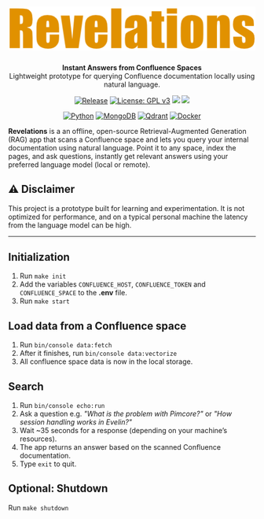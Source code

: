 <h1 align="center"><img src="docs/images/revelations.png" alt="Revelations"/></h1>
<p align="center">
  <b>Instant Answers from Confluence Spaces</b><br>
  Lightweight prototype for querying Confluence documentation locally using natural language.
</p>

<p align="center">
   <a href="https://github.com/rebelist/revelations/releases"><img src="https://img.shields.io/badge/Release-0.4.0--dev-e63946?logo=github&logoColor=white" alt="Release" /></a>
   <a href="https://www.gnu.org/licenses/gpl-3.0.html"><img src="https://img.shields.io/badge/License-GPLv3-blue.svg" alt="License: GPL v3" /></a>
   <a href="https://github.com/rebelist/revelations/actions/workflows/tests.yaml"><img src="https://github.com/rebelist/revelations/actions/workflows/tests.yaml/badge.svg" /></a>
   <a href="https://codecov.io/gh/rebelist/revelations" ><img src="https://codecov.io/gh/rebelist/revelations/graph/badge.svg?token=0FWI5KLNLH"/></a>
</p>

<p align="center">
  <a href="https://www.python.org/"><img src="https://img.shields.io/badge/Python-3.13-blue?logo=python&logoColor=white" alt="Python" /></a>
  <a href="https://www.mongodb.com/"><img src="https://img.shields.io/badge/Database-MongoDB-4ea94b?logo=mongodb&logoColor=white" alt="MongoDB" /></a>
  <a href="https://qdrant.tech/"><img src="https://img.shields.io/badge/VectorDB-Qdrant-e6462c?logo=qdrant&logoColor=white" alt="Qdrant" /></a>
  <a href="https://www.docker.com/"><img src="https://img.shields.io/badge/Container-Docker-2496ED?logo=docker&logoColor=white" alt="Docker" /></a>
</p>

**Revelations** is a an offline, open-source Retrieval-Augmented Generation (RAG) app that scans a Confluence space
and lets you query your internal documentation using natural language.
Point it to any space, index the pages, and ask questions, instantly get relevant answers using your preferred language model (local or remote).

## ⚠️ Disclaimer

This project is a prototype built for learning and experimentation. It is not optimized for performance, and on a typical personal machine the latency from the language model can be high.

---

## Initialization

1. Run `make init`
2. Add the variables `CONFLUENCE_HOST`, `CONFLUENCE_TOKEN` and `CONFLUENCE_SPACE` to the **.env** file.
3. Run `make start`

## Load data from a Confluence space

1. Run `bin/console data:fetch`
2. After it finishes, run `bin/console data:vectorize`
3. All confluence space data is now in the local storage.

## Search

1. Run `bin/console echo:run`
2. Ask a question e.g. _"What is the problem with Pimcore?"_ or _"How session handling works in Evelin?"_
3. Wait ~35 seconds for a response (depending on your machine’s resources).
4. The app returns an answer based on the scanned Confluence documentation.
5. Type `exit` to quit.

## Optional: Shutdown

Run `make shutdown`